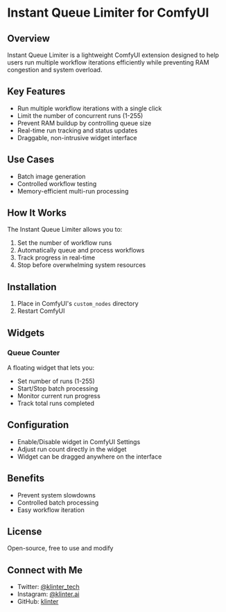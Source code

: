 # Instant Queue Limiter for ComfyUI

## Overview
Instant Queue Limiter is a lightweight ComfyUI extension designed to help users run multiple workflow iterations efficiently while preventing RAM congestion and system overload.

## Key Features
- Run multiple workflow iterations with a single click
- Limit the number of concurrent runs (1-255)
- Prevent RAM buildup by controlling queue size
- Real-time run tracking and status updates
- Draggable, non-intrusive widget interface

## Use Cases
- Batch image generation
- Controlled workflow testing
- Memory-efficient multi-run processing

## How It Works
The Instant Queue Limiter allows you to:
1. Set the number of workflow runs
2. Automatically queue and process workflows
3. Track progress in real-time
4. Stop before overwhelming system resources

## Installation
1. Place in ComfyUI's `custom_nodes` directory
2. Restart ComfyUI

## Widgets

### Queue Counter
A floating widget that lets you:
- Set number of runs (1-255)
- Start/Stop batch processing
- Monitor current run progress
- Track total runs completed

## Configuration
- Enable/Disable widget in ComfyUI Settings
- Adjust run count directly in the widget
- Widget can be dragged anywhere on the interface

## Benefits
- Prevent system slowdowns
- Controlled batch processing
- Easy workflow iteration

## License
Open-source, free to use and modify

## Connect with Me
- Twitter: [@klinter_tech](https://twitter.com/klinter_tech)
- Instagram: [@klinter.ai](https://instagram.com/klinter.ai)
- GitHub: [klinter](https://github.com/klinter)
